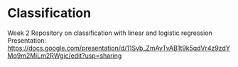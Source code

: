 # Classification
Week 2 Repository on classification with linear and logistic regression
Presentation: https://docs.google.com/presentation/d/11Svb_ZmAyTvAB1t9k5qdVr4z9zdYMq9m2MiLm2RWgic/edit?usp=sharing
